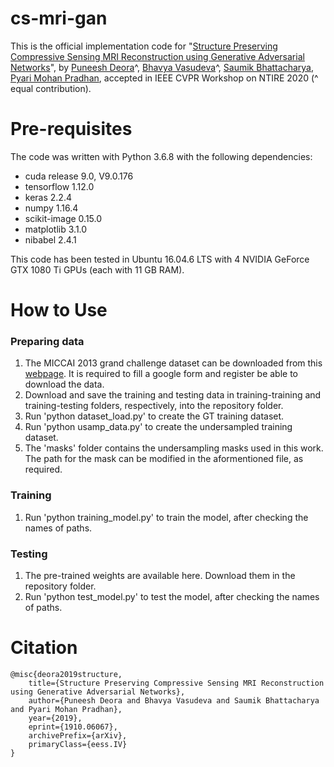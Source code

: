 # cs-mri-gan
This is the official implementation code for "[Structure Preserving Compressive Sensing MRI Reconstruction using Generative Adversarial Networks](https://arxiv.org/abs/1910.06067)", by [Puneesh Deora](https://scholar.google.com/citations?user=cn1wdTUAAAAJ&hl=en)^, [Bhavya Vasudeva](https://scholar.google.com/citations?user=ZCSsIokAAAAJ&hl=en)^, [Saumik Bhattacharya](https://scholar.google.com/citations?user=8pffuA4AAAAJ&hl=en), [Pyari Mohan Pradhan](https://scholar.google.com/citations?user=_eIpqasAAAAJ&hl=en), accepted in IEEE CVPR Workshop on NTIRE 2020 (^ equal contribution).

# Pre-requisites
The code was written with Python 3.6.8 with the following dependencies:
* cuda release 9.0, V9.0.176
* tensorflow 1.12.0
* keras 2.2.4
* numpy 1.16.4
* scikit-image 0.15.0
* matplotlib 3.1.0
* nibabel 2.4.1

This code has been tested in Ubuntu 16.04.6 LTS with 4 NVIDIA GeForce GTX 1080 Ti GPUs (each with 11 GB RAM).

# How to Use
### Preparing data
1. The MICCAI 2013 grand challenge dataset can be downloaded from this [webpage](https://my.vanderbilt.edu/masi/workshops/). It is required to fill a google form and register be able to download the data.
2. Download and save the training and testing data in training-training and training-testing folders, respectively, into the repository folder.
3. Run 'python dataset_load.py' to create the GT training dataset.
4. Run 'python usamp_data.py' to create the undersampled training dataset. 
5. The 'masks' folder contains the undersampling masks used in this work. The path for the mask can be modified in the aformentioned file, as required.

### Training
1. Run 'python training_model.py' to train the model, after checking the names of paths.

### Testing
1. The pre-trained weights are available here. Download them in the repository folder.
2. Run 'python test_model.py' to test the model, after checking the names of paths.

# Citation

```
@misc{deora2019structure,
    title={Structure Preserving Compressive Sensing MRI Reconstruction using Generative Adversarial Networks},
    author={Puneesh Deora and Bhavya Vasudeva and Saumik Bhattacharya and Pyari Mohan Pradhan},
    year={2019},
    eprint={1910.06067},
    archivePrefix={arXiv},
    primaryClass={eess.IV}
}
```
